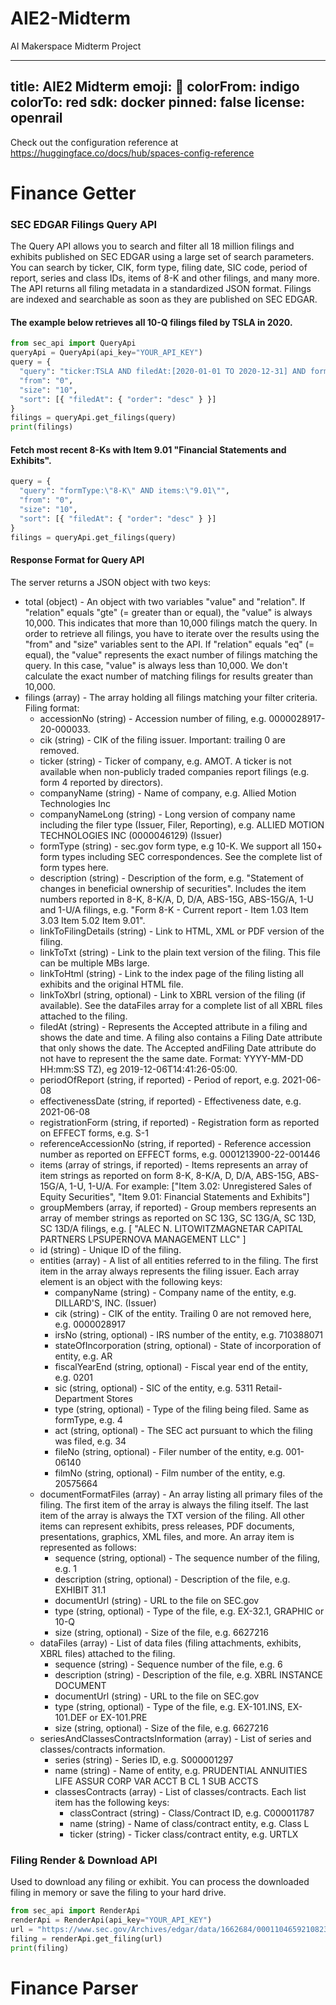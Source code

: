 # AIE2-Midterm
AI Makerspace Midterm Project

---
title: AIE2 Midterm
emoji: 🏃
colorFrom: indigo
colorTo: red
sdk: docker
pinned: false
license: openrail
---

Check out the configuration reference at https://huggingface.co/docs/hub/spaces-config-reference


# Finance Getter

### SEC EDGAR Filings Query API
The Query API allows you to search and filter all 18 million filings and exhibits published on SEC EDGAR using a large set of search parameters. You can search by ticker, CIK, form type, filing date, SIC code, period of report, series and class IDs, items of 8-K and other filings, and many more. The API returns all filing metadata in a standardized JSON format. Filings are indexed and searchable as soon as they are published on SEC EDGAR.

#### The example below retrieves all 10-Q filings filed by TSLA in 2020.
```python
from sec_api import QueryApi
queryApi = QueryApi(api_key="YOUR_API_KEY")
query = {
  "query": "ticker:TSLA AND filedAt:[2020-01-01 TO 2020-12-31] AND formType:\"10-Q\"",
  "from": "0",
  "size": "10",
  "sort": [{ "filedAt": { "order": "desc" } }]
}
filings = queryApi.get_filings(query)
print(filings)
```

#### Fetch most recent 8-Ks with Item 9.01 "Financial Statements and Exhibits".

```python
query = {
  "query": "formType:\"8-K\" AND items:\"9.01\"",
  "from": "0",
  "size": "10",
  "sort": [{ "filedAt": { "order": "desc" } }]
}
filings = queryApi.get_filings(query)
```

#### Response Format for Query API
The server returns a JSON object with two keys:

- total (object) - An object with two variables "value" and "relation". If "relation" equals "gte" (= greater than or equal), the "value" is always 10,000. This indicates that more than 10,000 filings match the query. In order to retrieve all filings, you have to iterate over the results using the "from" and "size" variables sent to the API. If "relation" equals "eq" (= equal), the "value" represents the exact number of filings matching the query. In this case, "value" is always less than 10,000. We don't calculate the exact number of matching filings for results greater than 10,000.
- filings (array) - The array holding all filings matching your filter criteria. Filing format:
    - accessionNo (string) - Accession number of filing, e.g. 0000028917-20-000033.
    - cik (string) - CIK of the filing issuer. Important: trailing 0 are removed.
    - ticker (string) - Ticker of company, e.g. AMOT. A ticker is not available when non-publicly traded companies report filings (e.g. form 4 reported by directors).
    - companyName (string) - Name of company, e.g. Allied Motion Technologies Inc
    - companyNameLong (string) - Long version of company name including the filer type (Issuer, Filer, Reporting), e.g. ALLIED MOTION TECHNOLOGIES INC (0000046129) (Issuer)
    - formType (string) - sec.gov form type, e.g 10-K. We support all 150+ form types including SEC correspondences. See the complete list of form types here.
    - description (string) - Description of the form, e.g. "Statement of changes in beneficial ownership of securities". Includes the item numbers reported in 8-K, 8-K/A, D, D/A, ABS-15G, ABS-15G/A, 1-U and 1-U/A filings, e.g. "Form 8-K - Current report - Item 1.03 Item 3.03 Item 5.02 Item 9.01".
    - linkToFilingDetails (string) - Link to HTML, XML or PDF version of the filing.
    - linkToTxt (string) - Link to the plain text version of the filing. This file can be multiple MBs large.
    - linkToHtml (string) - Link to the index page of the filing listing all exhibits and the original HTML file.
    - linkToXbrl (string, optional) - Link to XBRL version of the filing (if available). See the dataFiles array for a complete list of all XBRL files attached to the filing.
    - filedAt (string) - Represents the Accepted attribute in a filing and shows the date and time. A filing also contains a Filing Date attribute that only shows the date. The Accepted andFiling Date attribute do not have to represent the the same date. Format: YYYY-MM-DD HH:mm:SS TZ), eg 2019-12-06T14:41:26-05:00.
    - periodOfReport (string, if reported) - Period of report, e.g. 2021-06-08
    - effectivenessDate (string, if reported) - Effectiveness date, e.g. 2021-06-08
    - registrationForm (string, if reported) - Registration form as reported on EFFECT forms, e.g. S-1
    - referenceAccessionNo (string, if reported) - Reference accession number as reported on EFFECT forms, e.g. 0001213900-22-001446
    - items (array of strings, if reported) - Items represents an array of item strings as reported on form 8-K, 8-K/A, D, D/A, ABS-15G, ABS-15G/A, 1-U, 1-U/A. For example: ["Item 3.02: Unregistered Sales of Equity Securities", "Item 9.01: Financial Statements and Exhibits"]
    - groupMembers (array, if reported) - Group members represents an array of member strings as reported on SC 13G, SC 13G/A, SC 13D, SC 13D/A filings, e.g. [ "ALEC N. LITOWITZMAGNETAR CAPITAL PARTNERS LPSUPERNOVA MANAGEMENT LLC" ]
    - id (string) - Unique ID of the filing.
    - entities (array) - A list of all entities referred to in the filing. The first item in the array always represents the filing issuer. Each array element is an object with the following keys:
        - companyName (string) - Company name of the entity, e.g. DILLARD'S, INC. (Issuer)
        - cik (string) - CIK of the entity. Trailing 0 are not removed here, e.g. 0000028917
        - irsNo (string, optional) - IRS number of the entity, e.g. 710388071
        - stateOfIncorporation (string, optional) - State of incorporation of entity, e.g. AR
        - fiscalYearEnd (string, optional) - Fiscal year end of the entity, e.g. 0201
        - sic (string, optional) - SIC of the entity, e.g. 5311 Retail-Department Stores
        - type (string, optional) - Type of the filing being filed. Same as formType, e.g. 4
        - act (string, optional) - The SEC act pursuant to which the filing was filed, e.g. 34
        - fileNo (string, optional) - Filer number of the entity, e.g. 001-06140
        - filmNo (string, optional) - Film number of the entity, e.g. 20575664
    - documentFormatFiles (array) - An array listing all primary files of the filing. The first item of the array is always the filing itself. The last item of the array is always the TXT version of the filing. All other items can represent exhibits, press releases, PDF documents, presentations, graphics, XML files, and more. An array item is represented as follows:
        - sequence (string, optional) - The sequence number of the filing, e.g. 1
        - description (string, optional) - Description of the file, e.g. EXHIBIT 31.1
        - documentUrl (string) - URL to the file on SEC.gov
        - type (string, optional) - Type of the file, e.g. EX-32.1, GRAPHIC or 10-Q
        - size (string, optional) - Size of the file, e.g. 6627216
    - dataFiles (array) - List of data files (filing attachments, exhibits, XBRL files) attached to the filing.
        - sequence (string) - Sequence number of the file, e.g. 6
        - description (string) - Description of the file, e.g. XBRL INSTANCE DOCUMENT
        - documentUrl (string) - URL to the file on SEC.gov
        - type (string, optional) - Type of the file, e.g. EX-101.INS, EX-101.DEF or EX-101.PRE
        - size (string, optional) - Size of the file, e.g. 6627216
    - seriesAndClassesContractsInformation (array) - List of series and classes/contracts information.
        - series (string) - Series ID, e.g. S000001297
        - name (string) - Name of entity, e.g. PRUDENTIAL ANNUITIES LIFE ASSUR CORP VAR ACCT B CL 1 SUB ACCTS
        - classesContracts (array) - List of classes/contracts. Each list item has the following keys:
            - classContract (string) - Class/Contract ID, e.g. C000011787
            - name (string) - Name of class/contract entity, e.g. Class L
            - ticker (string) - Ticker class/contract entity, e.g. URTLX


### Filing Render & Download API
Used to download any filing or exhibit. You can process the downloaded filing in memory or save the filing to your hard drive.

```python
from sec_api import RenderApi
renderApi = RenderApi(api_key="YOUR_API_KEY")
url = "https://www.sec.gov/Archives/edgar/data/1662684/000110465921082303/tm2119986d1_8k.htm"
filing = renderApi.get_filing(url)
print(filing)
```

# Finance Parser
